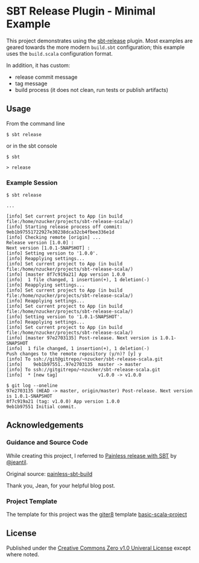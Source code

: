 # SBT Release Plugin - Minimal Example

This project demonstrates using the [sbt-release](https://github.com/sbt/sbt-release) plugin. Most examples are geared towards the more modern `build.sbt` configuration; this example uses the `build.scala` configuration format.

In addition, it has custom:

- release commit message
- tag message
- build process (it does not clean, run tests or publish artifacts)

## Usage

From the command line

```
$ sbt release
```

or in the sbt console

```
$ sbt

> release
```

### Example Session

```
$ sbt release

...

[info] Set current project to App (in build file:/home/nzucker/projects/sbt-release-scala/)
[info] Starting release process off commit: 9eb1b97551722927e30238dca32cb4fbee336e1d
[info] Checking remote [origin] ...
Release version [1.0.0] :
Next version [1.0.1-SNAPSHOT] :
[info] Setting version to '1.0.0'.
[info] Reapplying settings...
[info] Set current project to App (in build file:/home/nzucker/projects/sbt-release-scala/)
[info] [master 8f7c919a21] App version 1.0.0
[info]  1 file changed, 1 insertion(+), 1 deletion(-)
[info] Reapplying settings...
[info] Set current project to App (in build file:/home/nzucker/projects/sbt-release-scala/)
[info] Reapplying settings...
[info] Set current project to App (in build file:/home/nzucker/projects/sbt-release-scala/)
[info] Setting version to '1.0.1-SNAPSHOT'.
[info] Reapplying settings...
[info] Set current project to App (in build file:/home/nzucker/projects/sbt-release-scala/)
[info] [master 97e2703135] Post-release. Next version is 1.0.1-SNAPSHOT
[info]  1 file changed, 1 insertion(+), 1 deletion(-)
Push changes to the remote repository (y/n)? [y] y
[info] To ssh://git@gitrepo/~nzucker/sbt-release-scala.git
[info]    9eb1b97551..97e2703135  master -> master
[info] To ssh://gitgitrepo/~nzucker/sbt-release-scala.git
[info]  * [new tag]               v1.0.0 -> v1.0.0

$ git log --oneline
97e2703135 (HEAD -> master, origin/master) Post-release. Next version is 1.0.1-SNAPSHOT
8f7c919a21 (tag: v1.0.0) App version 1.0.0
9eb1b97551 Initial commit.
```

## Acknowledgements

### Guidance and Source Code

While creating this project, I referred to [Painless release with SBT](http://blog.byjean.eu/2015/07/10/painless-release-with-sbt.html) by [@jeantil](https://github.com/jeantil).

Original source: [painless-sbt-build](https://github.com/jeantil/blog-samples/tree/painless-sbt-build)

Thank you, Jean, for your helpful blog post.


### Project Template

The template for this project was the [giter8](https://github.com/foundweekends/giter8) template [basic-scala-project](https://github.com/fayimora/basic-scala-project.g8)


## License

Published under the [Creative Commons Zero v1.0 Univeral License](https://creativecommons.org/publicdomain/zero/1.0/) except where noted.

